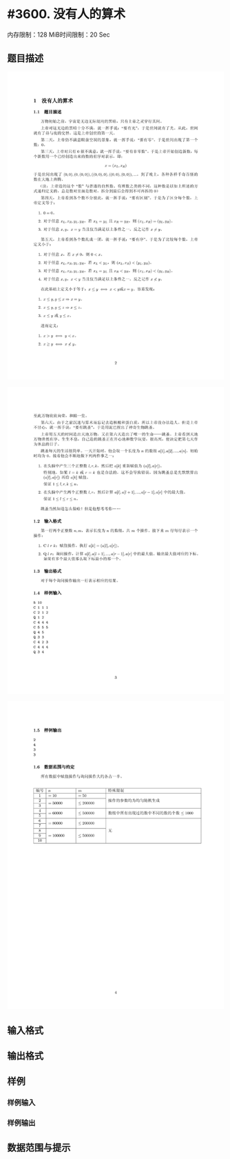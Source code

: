 # #3600. 没有人的算术

内存限制：128 MiB时间限制：20 Sec

## 题目描述

![](upload/201405/1.jpg)

![](upload/201405/2.jpg)

![](upload/201405/3.jpg)

## 输入格式

## 输出格式

## 样例

### 样例输入

### 样例输出

## 数据范围与提示
